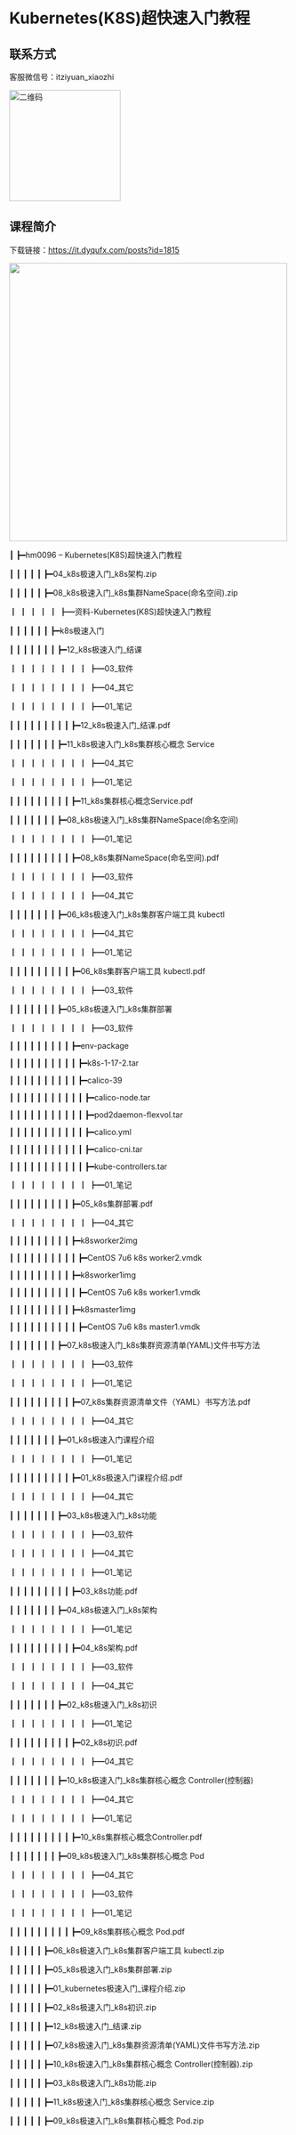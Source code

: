 # Kubernetes(K8S)超快速入门教程

## 联系方式

客服微信号：itziyuan_xiaozhi

<img src="https://ziyuanyun.oss-cn-guangzhou.aliyuncs.com/common/20240614073449/666b82192834a.jpg" width="200" height="200" alt="二维码">

## 课程简介

下载链接：https://it.dyqufx.com/posts?id=1815

<img src="https://ziyuanyun.oss-cn-guangzhou.aliyuncs.com/yun/20240515183540/66448ffcb9d8a.jpg" width="500" alt="">

  ┃ ┣━hm0096 &#8211; Kubernetes(K8S)超快速入门教程

 ┃ ┃ ┃ ┃ ┃ ┣━04_k8s极速入门_k8s架构.zip

 ┃ ┃ ┃ ┃ ┃ ┣━08_k8s极速入门_k8s集群NameSpace(命名空间).zip

 ┃ ┃ ┃ ┃ ┃ ┣━资料-Kubernetes(K8S)超快速入门教程

 ┃ ┃ ┃ ┃ ┃ ┃ ┣━k8s极速入门

 ┃ ┃ ┃ ┃ ┃ ┃ ┃ ┣━12_k8s极速入门_结课

 ┃ ┃ ┃ ┃ ┃ ┃ ┃ ┃ ┣━03_软件

 ┃ ┃ ┃ ┃ ┃ ┃ ┃ ┃ ┣━04_其它

 ┃ ┃ ┃ ┃ ┃ ┃ ┃ ┃ ┣━01_笔记

 ┃ ┃ ┃ ┃ ┃ ┃ ┃ ┃ ┃ ┣━12_k8s极速入门_结课.pdf

 ┃ ┃ ┃ ┃ ┃ ┃ ┃ ┣━11_k8s极速入门_k8s集群核心概念 Service

 ┃ ┃ ┃ ┃ ┃ ┃ ┃ ┃ ┣━04_其它

 ┃ ┃ ┃ ┃ ┃ ┃ ┃ ┃ ┣━01_笔记

 ┃ ┃ ┃ ┃ ┃ ┃ ┃ ┃ ┃ ┣━11_k8s集群核心概念Service.pdf

 ┃ ┃ ┃ ┃ ┃ ┃ ┃ ┣━08_k8s极速入门_k8s集群NameSpace(命名空间)

 ┃ ┃ ┃ ┃ ┃ ┃ ┃ ┃ ┣━01_笔记

 ┃ ┃ ┃ ┃ ┃ ┃ ┃ ┃ ┃ ┣━08_k8s集群NameSpace(命名空间).pdf

 ┃ ┃ ┃ ┃ ┃ ┃ ┃ ┃ ┣━03_软件

 ┃ ┃ ┃ ┃ ┃ ┃ ┃ ┃ ┣━04_其它

 ┃ ┃ ┃ ┃ ┃ ┃ ┃ ┣━06_k8s极速入门_k8s集群客户端工具 kubectl

 ┃ ┃ ┃ ┃ ┃ ┃ ┃ ┃ ┣━04_其它

 ┃ ┃ ┃ ┃ ┃ ┃ ┃ ┃ ┣━01_笔记

 ┃ ┃ ┃ ┃ ┃ ┃ ┃ ┃ ┃ ┣━06_k8s集群客户端工具 kubectl.pdf

 ┃ ┃ ┃ ┃ ┃ ┃ ┃ ┃ ┣━03_软件

 ┃ ┃ ┃ ┃ ┃ ┃ ┃ ┣━05_k8s极速入门_k8s集群部署

 ┃ ┃ ┃ ┃ ┃ ┃ ┃ ┃ ┣━03_软件

 ┃ ┃ ┃ ┃ ┃ ┃ ┃ ┃ ┃ ┣━env-package

 ┃ ┃ ┃ ┃ ┃ ┃ ┃ ┃ ┃ ┃ ┣━k8s-1-17-2.tar

 ┃ ┃ ┃ ┃ ┃ ┃ ┃ ┃ ┃ ┃ ┣━calico-39

 ┃ ┃ ┃ ┃ ┃ ┃ ┃ ┃ ┃ ┃ ┃ ┣━calico-node.tar

 ┃ ┃ ┃ ┃ ┃ ┃ ┃ ┃ ┃ ┃ ┃ ┣━pod2daemon-flexvol.tar

 ┃ ┃ ┃ ┃ ┃ ┃ ┃ ┃ ┃ ┃ ┃ ┣━calico.yml

 ┃ ┃ ┃ ┃ ┃ ┃ ┃ ┃ ┃ ┃ ┃ ┣━calico-cni.tar

 ┃ ┃ ┃ ┃ ┃ ┃ ┃ ┃ ┃ ┃ ┃ ┣━kube-controllers.tar

 ┃ ┃ ┃ ┃ ┃ ┃ ┃ ┃ ┣━01_笔记

 ┃ ┃ ┃ ┃ ┃ ┃ ┃ ┃ ┃ ┣━05_k8s集群部署.pdf

 ┃ ┃ ┃ ┃ ┃ ┃ ┃ ┃ ┣━04_其它

 ┃ ┃ ┃ ┃ ┃ ┃ ┃ ┃ ┃ ┣━k8sworker2img

 ┃ ┃ ┃ ┃ ┃ ┃ ┃ ┃ ┃ ┃ ┣━CentOS 7u6 k8s worker2.vmdk

 ┃ ┃ ┃ ┃ ┃ ┃ ┃ ┃ ┃ ┣━k8sworker1img

 ┃ ┃ ┃ ┃ ┃ ┃ ┃ ┃ ┃ ┃ ┣━CentOS 7u6 k8s worker1.vmdk

 ┃ ┃ ┃ ┃ ┃ ┃ ┃ ┃ ┃ ┣━k8smaster1img

 ┃ ┃ ┃ ┃ ┃ ┃ ┃ ┃ ┃ ┃ ┣━CentOS 7u6 k8s master1.vmdk

 ┃ ┃ ┃ ┃ ┃ ┃ ┃ ┣━07_k8s极速入门_k8s集群资源清单(YAML)文件书写方法

 ┃ ┃ ┃ ┃ ┃ ┃ ┃ ┃ ┣━03_软件

 ┃ ┃ ┃ ┃ ┃ ┃ ┃ ┃ ┣━01_笔记

 ┃ ┃ ┃ ┃ ┃ ┃ ┃ ┃ ┃ ┣━07_k8s集群资源清单文件（YAML）书写方法.pdf

 ┃ ┃ ┃ ┃ ┃ ┃ ┃ ┃ ┣━04_其它

 ┃ ┃ ┃ ┃ ┃ ┃ ┃ ┣━01_k8s极速入门课程介绍

 ┃ ┃ ┃ ┃ ┃ ┃ ┃ ┃ ┣━01_笔记

 ┃ ┃ ┃ ┃ ┃ ┃ ┃ ┃ ┃ ┣━01_k8s极速入门课程介绍.pdf

 ┃ ┃ ┃ ┃ ┃ ┃ ┃ ┃ ┣━04_其它

 ┃ ┃ ┃ ┃ ┃ ┃ ┃ ┣━03_k8s极速入门_k8s功能

 ┃ ┃ ┃ ┃ ┃ ┃ ┃ ┃ ┣━03_软件

 ┃ ┃ ┃ ┃ ┃ ┃ ┃ ┃ ┣━04_其它

 ┃ ┃ ┃ ┃ ┃ ┃ ┃ ┃ ┣━01_笔记

 ┃ ┃ ┃ ┃ ┃ ┃ ┃ ┃ ┃ ┣━03_k8s功能.pdf

 ┃ ┃ ┃ ┃ ┃ ┃ ┃ ┣━04_k8s极速入门_k8s架构

 ┃ ┃ ┃ ┃ ┃ ┃ ┃ ┃ ┣━01_笔记

 ┃ ┃ ┃ ┃ ┃ ┃ ┃ ┃ ┃ ┣━04_k8s架构.pdf

 ┃ ┃ ┃ ┃ ┃ ┃ ┃ ┃ ┣━03_软件

 ┃ ┃ ┃ ┃ ┃ ┃ ┃ ┃ ┣━04_其它

 ┃ ┃ ┃ ┃ ┃ ┃ ┃ ┣━02_k8s极速入门_k8s初识

 ┃ ┃ ┃ ┃ ┃ ┃ ┃ ┃ ┣━01_笔记

 ┃ ┃ ┃ ┃ ┃ ┃ ┃ ┃ ┃ ┣━02_k8s初识.pdf

 ┃ ┃ ┃ ┃ ┃ ┃ ┃ ┃ ┣━04_其它

 ┃ ┃ ┃ ┃ ┃ ┃ ┃ ┣━10_k8s极速入门_k8s集群核心概念 Controller(控制器)

 ┃ ┃ ┃ ┃ ┃ ┃ ┃ ┃ ┣━04_其它

 ┃ ┃ ┃ ┃ ┃ ┃ ┃ ┃ ┣━01_笔记

 ┃ ┃ ┃ ┃ ┃ ┃ ┃ ┃ ┃ ┣━10_k8s集群核心概念Controller.pdf

 ┃ ┃ ┃ ┃ ┃ ┃ ┃ ┣━09_k8s极速入门_k8s集群核心概念 Pod

 ┃ ┃ ┃ ┃ ┃ ┃ ┃ ┃ ┣━04_其它

 ┃ ┃ ┃ ┃ ┃ ┃ ┃ ┃ ┣━03_软件

 ┃ ┃ ┃ ┃ ┃ ┃ ┃ ┃ ┣━01_笔记

 ┃ ┃ ┃ ┃ ┃ ┃ ┃ ┃ ┃ ┣━09_k8s集群核心概念 Pod.pdf

 ┃ ┃ ┃ ┃ ┃ ┣━06_k8s极速入门_k8s集群客户端工具 kubectl.zip

 ┃ ┃ ┃ ┃ ┃ ┣━05_k8s极速入门_k8s集群部署.zip

 ┃ ┃ ┃ ┃ ┃ ┣━01_kubernetes极速入门_课程介绍.zip

 ┃ ┃ ┃ ┃ ┃ ┣━02_k8s极速入门_k8s初识.zip

 ┃ ┃ ┃ ┃ ┃ ┣━12_k8s极速入门_结课.zip

 ┃ ┃ ┃ ┃ ┃ ┣━07_k8s极速入门_k8s集群资源清单(YAML)文件书写方法.zip

 ┃ ┃ ┃ ┃ ┃ ┣━10_k8s极速入门_k8s集群核心概念 Controller(控制器).zip

 ┃ ┃ ┃ ┃ ┃ ┣━03_k8s极速入门_k8s功能.zip

 ┃ ┃ ┃ ┃ ┃ ┣━11_k8s极速入门_k8s集群核心概念 Service.zip

 ┃ ┃ ┃ ┃ ┃ ┣━09_k8s极速入门_k8s集群核心概念 Pod.zip

  